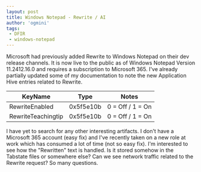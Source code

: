 ```yaml
---
layout: post
title: Windows Notepad - Rewrite / AI
author: 'ogmini'
tags:
 - DFIR
 - windows-notepad
---
```


Microsoft had previously added Rewrite to Windows Notepad on their dev release channels. It is now live to the public as of Windows Notepad Version 11.2412.16.0 and requires a subscription to Microsoft 365. I've already partially updated some of my documentation to note the new Application Hive entries related to Rewrite. 

| KeyName | Type | Notes |
|---|---|---|
|RewriteEnabled|0x5f5e10b| 0 = Off / 1 = On
|RewriteTeachingtip|0x5f5e10b| 0 = Off / 1 = On

I have yet to search for any other interesting artifacts. I don't have a Microsoft 365 account (easy fix) and I've recently taken on a new role at work which has consumed a lot of time (not so easy fix). I'm interested to see how the "Rewritten" text is handled. Is it stored somehow in the Tabstate files or somewhere else? Can we see network traffic related to the Rewrite request? So many questions. 
